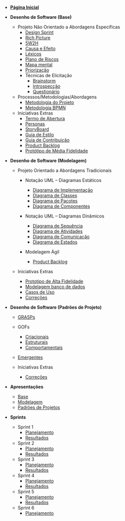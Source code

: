 - [**Página Inicial**](/)

- **Desenho de Software (Base)**

  - Projeto Não Orientado a Abordagens Específicas
    - [Design Sprint](/pages/base/designSprint.md)
    - [Rich Picture](./pages/base/richPicture.md)
    - [5W2H](./pages/base/5w2h.md)
    - [Causa e Efeito](./pages/base/causaEefeito.md)
    - [Léxicos](./pages/base/lexicos.md)
    - [Plano de Riscos](./pages/base/planoRisco.md)
    - [Mapa mental](./pages/base/mapaMental.md)
    - [Priorização](./pages/base/moscow.md)
    - Técnicas de Elicitação
      - [Brainstorm](./pages/base/brainstorm.md)
      - [Introspecção](./pages/base/introspeccao.md)
      - [Questionário](./pages/base/questionario.md)
  - Processos/Metodologias/Abordagens
    - [Metodologia do Projeto](./pages/base/metodologia-do-projeto.md)
    - [Metodologia BPMN](./pages/base/BPMN.md)
  - Iniciativas Extras
    - [Termo de Abertura](./pages/base/termodeabertura.md)
    - [Personas](./pages/base/personas.md)
    - [StoryBoard](./pages/base/storyboard.md)
    - [Guia de Estilo](./pages/base/GuiaEstilo.md)
    - [Guia de Contribuição](./pages/base/guia-contribuicao.md)
    - [Product Backlog](./pages/modelagem/backlogPriorizado.md)
    - [Protótipo de Média Fidelidade](./pages/base/prototipo.md)

- **Desenho de Software (Modelagem)**

  - Projeto Orientado a Abordagens Tradicionais

    - Notação UML – Diagramas Estáticos

      - [Diagrama de Implementação](./pages/modelagem/diagramaImplementacao.md)
      - [Diagrama de Classes](./pages/modelagem/diagramaDeClasses.md)
      - [Diagrama de Pacotes](./pages/modelagem/diagramaPacotes.md)
      - [Diagrama de Componentes](./pages/modelagem/componentes.md)

    - Notação UML – Diagramas Dinâmicos
      - [Diagrama de Sequência](./pages/modelagem/diagramaSequencia.md)
      - [Diagrama de Atividades](./pages/modelagem/diagramaAtividades.md)
      - [Diagrama de Comunicação](./pages/modelagem/diagrama-comunicacao.md)
      - [Diagrama de Estados](./pages/modelagem/diagramaEstados.md)
    - Modelagem Ágil
      - [Product Backlog](./pages/modelagem/backlogPriorizado.md)

  - Iniciativas Extras
    - [Prototipo de Alta Fidelidade](./pages/modelagem/prototipoAlta.md)
    - [Modelagem banco de dados](./pages/modelagem/modelagemBanco.md)
    - [Casos de Uso](./pages/modelagem/casosUso.md)
    - [Correções](./pages/modelagem/correcoes.md)

- **Desenho de Software (Padrões de Projeto)**

  - [GRASPs](./pages/Padroes_projeto/GRASP/GRASPs.md)
  - GOFs

    - [Criacionais](./pages/Padroes_projeto/gof/criacionais.md)
    - [Estruturais](./pages/Padroes_projeto/gof/gof_estrutural.md)
    - [Comportamentais](./pages/Padroes_projeto/gof/comportamentais.md)

  - [Emergentes](./pages/Padroes_projeto/emergentes/emergentes.md)
  - Iniciativas Extras
    - [Correções](./pages/Padroes_projeto/extras/correcoes.md)

- **Apresentações**
  - [Base](./pages/Apresentacoes/base.md)
  - [Modelagem](./pages/Apresentacoes/modelagem.md)
  - [Padrões de Projetos](./pages/Apresentacoes/padroes_projetos.md)
- **Sprints**
  - Sprint 1
    - [Planejamento](./pages/sprints/sprint1/sprint_planning.md)
    - [Resultados](./pages/sprints/sprint1/sprint_review.md)
  - Sprint 2
    - [Planejamento](./pages/sprints/sprint2/sprint_planning.md)
    - [Resultados](./pages/sprints/sprint2/sprint_review.md)
  - Sprint 3
    - [Planejamento](./pages/sprints/sprint3/sprint_planning.md)
    - [Resultados](./pages/sprints/sprint3/sprint_review.md)
  - Sprint 4
    - [Planejamento](./pages/sprints/sprint4/sprint_planning.md)
    - [Resultados](./pages/sprints/sprint4/sprint_review.md)
  - Sprint 5
    - [Planejamento](./pages/sprints/sprint5/sprint_planning.md)
    - [Resultados](./pages/sprints/sprint5/sprint_review.md)
  - Sprint 6
    - [Planejamento](./pages/sprints/sprint6/sprint_planning.md)
    <!-- - [Resultados](./pages/sprints/sprint6/sprint_review.md)
  - Sprint 7
    - [Planejamento](./pages/sprints/sprint7/sprint_planning.md)
    - [Resultados](./pages/sprints/sprint7/sprint_review.md)
  - Sprint 8
    - [Planejamento](./pages/sprints/sprint8/sprint_planning.md)
    - [Resultados](./pages/sprints/sprint8/sprint_review.md)
  - Sprint 9
    - [Planejamento](./pages/sprints/sprint9/sprint_planning.md)
    - [Resultados](./pages/sprints/sprint9/sprint_review.md)
  - Sprint 10
    - [Planejamento](./pages/sprints/sprint10/sprint_planning.md)
    - [Resultados](./pages/sprints/sprint10/sprint_review.md)
  - Sprint 11
    - [Planejamento](./pages/sprints/sprint11/sprint_planning.md)
    - [Resultados](./pages/sprints/sprint11/sprint_review.md)
  - Sprint 12
    - [Planejamento](./pages/sprints/sprint12/sprint_planning.md)
    - [Resultados](./pages/sprints/sprint12/sprint_review.md) -->

<!-- - **Arquitetura de Software & Reutilização**

  - [Documento de Arquitetura](./pages/base/planoRisco.md)
  - [Reutilização de Software](./pages/base/planoRisco.md)
  - Iniciativa Extras
    - [EXTRA](./pages/base/planoRisco.md) -->
